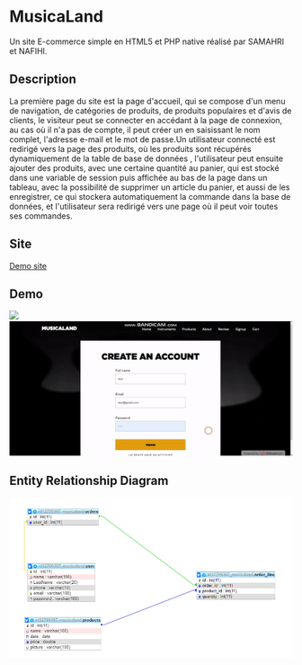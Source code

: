 # MusicaLand
Un site E-commerce simple en HTML5 et PHP native réalisé par SAMAHRI et NAFIHI.

## Description 

La première page du site est la page d'accueil, qui se compose d'un menu de navigation, de catégories de produits, de produits populaires et d'avis de clients, le visiteur peut se connecter en accédant à la page de connexion, au cas où il n'a pas de compte, il peut créer un en saisissant le nom complet, l'adresse e-mail et le mot de passe.Un utilisateur connecté est redirigé vers la page des produits, où les produits sont récupérés dynamiquement de la table de base de données , l'utilisateur peut ensuite ajouter des produits, avec une certaine quantité au panier, qui est stocké dans une variable de session puis affichée au bas de la page dans un tableau, avec la possibilité de supprimer un article du panier, et aussi de les enregistrer, ce qui stockera automatiquement la commande dans la base de données, et l'utilisateur sera redirigé vers une page où il peut voir toutes ses commandes.

## Site 
[Demo site](https://musicaland.000webhostapp.com)

## Demo 

![](1.gif)
![](2.gif)

## Entity Relationship Diagram
![](ERD.png)
